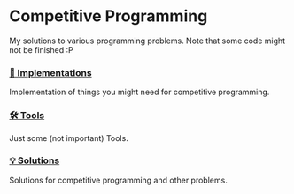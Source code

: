 # Competitive Programming
My solutions to various programming problems. Note that some code might not be finished :P

### [📖 Implementations](/Implementations)
Implementation of things you might need for competitive programming.

### [🛠️ Tools](/Tools)
Just some (not important) Tools.

### [💡 Solutions](/Solutions)
Solutions for competitive programming and other problems.